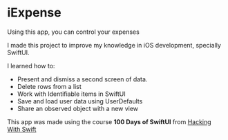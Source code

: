 #  iExpense

Using this app, you can control your expenses

I made this project to improve my knowledge in iOS development, specially SwiftUI.

I learned how to:

- Present and dismiss a second screen of data.
- Delete rows from a list
- Work with Identifiable items in SwiftUI
- Save and load user data using UserDefaults
- Share an observed object with a new view

This app was made using the course **100 Days of SwiftUI** from [Hacking With Swift](https://www.hackingwithswift.com/100/swiftui/)
